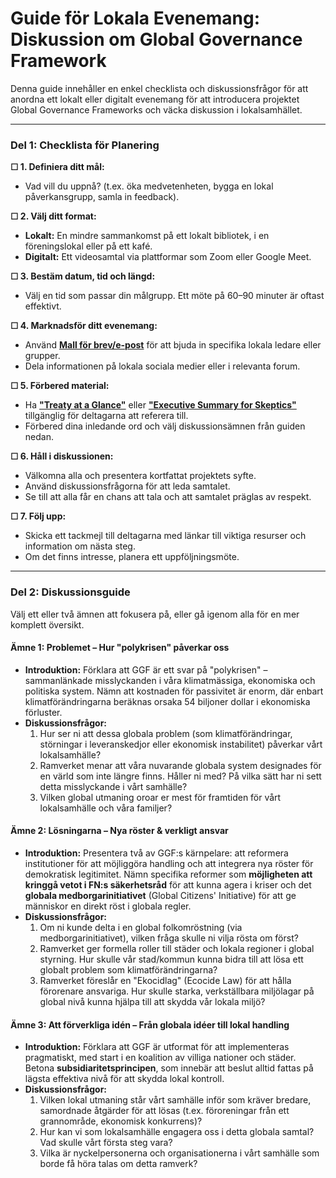 # Guide för Lokala Evenemang: Diskussion om Global Governance Framework

Denna guide innehåller en enkel checklista och diskussionsfrågor för att anordna ett lokalt eller digitalt evenemang för att introducera projektet Global Governance Frameworks och väcka diskussion i lokalsamhället.

-----

### **Del 1: Checklista för Planering**

**☐ 1. Definiera ditt mål:**

  * Vad vill du uppnå? (t.ex. öka medvetenheten, bygga en lokal påverkansgrupp, samla in feedback).

**☐ 2. Välj ditt format:**

  * **Lokalt:** En mindre sammankomst på ett lokalt bibliotek, i en föreningslokal eller på ett kafé.
  * **Digitalt:** Ett videosamtal via plattformar som Zoom eller Google Meet.

**☐ 3. Bestäm datum, tid och längd:**

  * Välj en tid som passar din målgrupp. Ett möte på 60–90 minuter är oftast effektivt.

**☐ 4. Marknadsför ditt evenemang:**

  * Använd **[Mall för brev/e-post](https://www.globalgovernanceframeworks.org/contact)** för att bjuda in specifika lokala ledare eller grupper.
  * Dela informationen på lokala sociala medier eller i relevanta forum.

**☐ 5. Förbered material:**

  * Ha **["Treaty at a Glance"](https://globalgovernanceframeworks.org/frameworks/docs/implementation/treaty-for-our-only-home#at-a-glance)** eller **["Executive Summary for Skeptics"](https://globalgovernanceframeworks.org/frameworks/docs/implementation/treaty-for-our-only-home#executive-summary-for-the-skeptic)** tillgänglig för deltagarna att referera till.
  * Förbered dina inledande ord och välj diskussionsämnen från guiden nedan.

**☐ 6. Håll i diskussionen:**

  * Välkomna alla och presentera kortfattat projektets syfte.
  * Använd diskussionsfrågorna för att leda samtalet.
  * Se till att alla får en chans att tala och att samtalet präglas av respekt.

**☐ 7. Följ upp:**

  * Skicka ett tackmejl till deltagarna med länkar till viktiga resurser och information om nästa steg.
  * Om det finns intresse, planera ett uppföljningsmöte.

-----

### **Del 2: Diskussionsguide**

Välj ett eller två ämnen att fokusera på, eller gå igenom alla för en mer komplett översikt.

#### **Ämne 1: Problemet – Hur "polykrisen" påverkar oss**

  * **Introduktion:** Förklara att GGF är ett svar på "polykrisen" – sammanlänkade misslyckanden i våra klimatmässiga, ekonomiska och politiska system. Nämn att kostnaden för passivitet är enorm, där enbart klimatförändringarna beräknas orsaka 54 biljoner dollar i ekonomiska förluster.
  * **Diskussionsfrågor:**
    1.  Hur ser ni att dessa globala problem (som klimatförändringar, störningar i leveranskedjor eller ekonomisk instabilitet) påverkar vårt lokalsamhälle?
    2.  Ramverket menar att våra nuvarande globala system designades för en värld som inte längre finns. Håller ni med? På vilka sätt har ni sett detta misslyckande i vårt samhälle?
    3.  Vilken global utmaning oroar er mest för framtiden för vårt lokalsamhälle och våra familjer?

#### **Ämne 2: Lösningarna – Nya röster & verkligt ansvar**

  * **Introduktion:** Presentera två av GGF:s kärnpelare: att reformera institutioner för att möjliggöra handling och att integrera nya röster för demokratisk legitimitet. Nämn specifika reformer som **möjligheten att kringgå vetot i FN:s säkerhetsråd** för att kunna agera i kriser och det **globala medborgarinitiativet** (Global Citizens' Initiative) för att ge människor en direkt röst i globala regler.
  * **Diskussionsfrågor:**
    1.  Om ni kunde delta i en global folkomröstning (via medborgarinitiativet), vilken fråga skulle ni vilja rösta om först?
    2.  Ramverket ger formella roller till städer och lokala regioner i global styrning. Hur skulle vår stad/kommun kunna bidra till att lösa ett globalt problem som klimatförändringarna?
    3.  Ramverket föreslår en "Ekocidlag" (Ecocide Law) för att hålla förorenare ansvariga. Hur skulle starka, verkställbara miljölagar på global nivå kunna hjälpa till att skydda vår lokala miljö?

#### **Ämne 3: Att förverkliga idén – Från globala idéer till lokal handling**

  * **Introduktion:** Förklara att GGF är utformat för att implementeras pragmatiskt, med start i en koalition av villiga nationer och städer. Betona **subsidiaritetsprincipen**, som innebär att beslut alltid fattas på lägsta effektiva nivå för att skydda lokal kontroll.
  * **Diskussionsfrågor:**
    1.  Vilken lokal utmaning står vårt samhälle inför som kräver bredare, samordnade åtgärder för att lösas (t.ex. föroreningar från ett grannområde, ekonomisk konkurrens)?
    2.  Hur kan vi som lokalsamhälle engagera oss i detta globala samtal? Vad skulle vårt första steg vara?
    3.  Vilka är nyckelpersonerna och organisationerna i vårt samhälle som borde få höra talas om detta ramverk?
